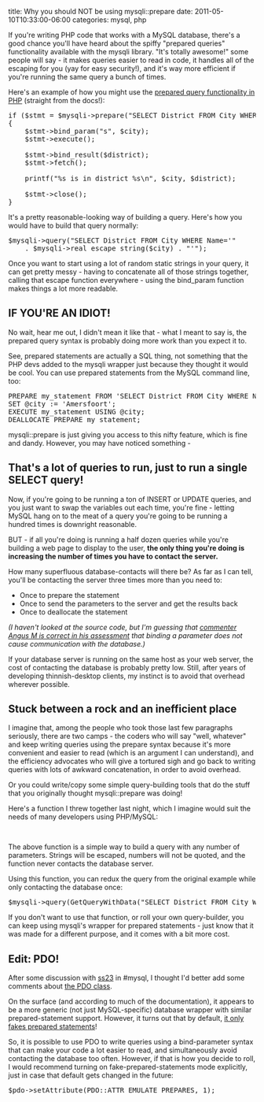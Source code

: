 title: Why you should NOT be using mysqli::prepare
date: 2011-05-10T10:33:00-06:00
categories: mysql, php

If you're writing PHP code that works with a MySQL database, there's a good chance you'll have heard about the spiffy "prepared queries" functionality available with the mysqli library.  "It's totally awesome!" some people will say - it makes queries easier to read in code, it handles all of the escaping for you (yay for easy security!), and it's way more efficient if you're running the same query a bunch of times.

Here's an example of how you might use the [prepared query functionality in PHP](http://us.php.net/manual/en/mysqli.prepare.php) (straight from the docs!):

<pre lang="PHP">
if ($stmt = $mysqli->prepare("SELECT District FROM City WHERE Name=?"))
{
	$stmt->bind_param("s", $city);
	$stmt->execute();

	$stmt->bind_result($district);
	$stmt->fetch();

	printf("%s is in district %s\n", $city, $district);

	$stmt->close();
}
</pre>

It's a pretty reasonable-looking way of building a query.  Here's how you would have to build that query normally:

<pre lang="PHP">
$mysqli->query("SELECT District FROM City WHERE Name='" 
	. $mysqli->real_escape_string($city) . "'");
</pre>

Once you want to start using a lot of random static strings in your query, it can get pretty messy - having to concatenate all of those strings together, calling that escape function everywhere - using the bind_param function makes things a lot more readable.

## IF YOU'RE AN IDIOT!

No wait, hear me out, I didn't mean it like that - what I meant to say is, the prepared query syntax is probably doing more work than you expect it to.

See, prepared statements are actually a SQL thing, not something that the PHP devs added to the mysqli wrapper just because they thought it would be cool.  You can use prepared statements from the MySQL command line, too:

<pre lang="mysql">
PREPARE my_statement FROM 'SELECT District FROM City WHERE Name=?';
SET @city := 'Amersfoort';
EXECUTE my_statement USING @city;
DEALLOCATE PREPARE my_statement;
</pre>

mysqli::prepare is just giving you access to this nifty feature, which is fine and dandy.  However, you may have noticed something -

## That's a lot of queries to run, just to run a single SELECT query!

Now, if you're going to be running a ton of INSERT or UPDATE queries, and you just want to swap the variables out each time, you're fine - letting MySQL hang on to the meat of a query you're going to be running a hundred times is downright reasonable.

BUT - if all you're doing is running a half dozen queries while you're building a web page to display to the user, **the only thing you're doing is increasing the number of times you have to contact the server.**

How many superfluous database-contacts will there be?  As far as I can tell, you'll be contacting the server three times more than you need to:

*   Once to prepare the statement
*   Once to send the parameters to the server and get the results back
*   Once to deallocate the statement

_(I haven't looked at the source code, but I'm guessing that [commenter Angus M is correct in his assessment](http://dev.mysql.com/doc/refman/5.5/en/mysql-stmt-bind-param.html) that binding a parameter does not cause communication with the database.)_

If your database server is running on the same host as your web server, the cost of contacting the database is probably pretty low.  Still, after years of developing thinnish-desktop clients, my instinct is to avoid that overhead wherever possible.

## Stuck between a rock and an inefficient place

I imagine that, among the people who took those last few paragraphs seriously, there are two camps - the coders who will say "well, whatever" and keep writing queries using the prepare syntax because it's more convenient and easier to read (which is an argument I can understand), and the efficiency advocates who will give a tortured sigh and go back to writing queries with lots of awkward concatenation, in order to avoid overhead.

Or you could write/copy some simple query-building tools that do the stuff that you originally thought mysqli::prepare was doing!

Here's a function I threw together last night, which I imagine would suit the needs of many developers using PHP/MySQL:<p>

<pre lang="php">
<?php

function GetQueryWithData()
{
	$Query = "";
	$ParameterNumber = 0;

	if (func_num_args() && $Query = func_get_arg($ParameterNumber++))
	{
		while ($ParameterNumber < func_num_args())
		{
			$NextParameter = func_get_arg($ParameterNumber++);
			$PlaceToInsertParameter = strpos($Query, '?');
			if ($PlaceToInsertParameter !== false)
			{
				$QuerySafeString = '';

				if (is_bool($NextParameter))
				{
					$QuerySafeString = $NextParameter ? 'TRUE' : 'FALSE';
				}
				else if (is_float($NextParameter) || is_int($NextParameter))
				{
					$QuerySafeString = $NextParameter;
				}
				else if (is_null($NextParameter))
				{
					$QuerySafeString = 'NULL';
				}
				else
				{
					$QuerySafeString = "'" . mysql_escape_string($NextParameter) . "'";
				}

				$Query = substr_replace($Query, $QuerySafeString, $PlaceToInsertParameter, 1);
			}
		}
	}

	return $Query;
}

print GetQueryWithData("SELECT * FROM `ass` WHERE `butt` = ? AND `cheek_id` = ? AND ? "
	. "AND `nullable_field` IS ? ", 
	"lol 'WUT'", 13, true, null) . "\n";
/* SELECT * FROM `ass` WHERE `butt` = 'lol \'WUT\'' AND `cheek_id` = 13 AND TRUE 
	AND `nullable_field` IS NULL */

print GetQueryWithData('UPDATE `some_table` SET `some_column` = ?, `some_other_column` = ?, '
	. '`some_id` = ? WHERE `yourface` = ?', '20', 
	21, 69, 'sucks') . "\n";
/* UPDATE `some_table` SET `some_column` = '20', `some_other_column` = 21, 
	`some_id` = 69 WHERE `yourface` = 'sucks' */
?>
</pre>

<p>The above function is a simple way to build a query with any number of parameters.  Strings will be escaped, numbers will not be quoted, and the function never contacts the database server.

Using this function, you can redux the query from the original example while only contacting the database once:

<pre lang="php">
$mysqli->query(GetQueryWithData("SELECT District FROM City WHERE Name=?", $city));
</pre>

If you don't want to use that function, or roll your own query-builder, you can keep using mysqli's wrapper for prepared statements - just know that it was made for a different purpose, and it comes with a bit more cost.

## Edit: PDO!

After some discussion with [ss23](http://php.ss23.geek.nz/) in #mysql, I thought I'd better add some comments about [the PDO class](http://php.net/pdo).

On the surface (and according to much of the documentation), it appears to be a more generic (not just MySQL-specific) database wrapper with similar prepared-statement support.  However, it turns out that by default, [it only fakes prepared statements](http://bugs.php.net/bug.php?id=54638)!

So, it is possible to use PDO to write queries using a bind-parameter syntax that can make your code a lot easier to read, and simultaneously avoid contacting the database too often.  However, if that is how you decide to roll, I would recommend turning on fake-prepared-statements mode explicitly, just in case that default gets changed in the future:

<pre lang="php">
$pdo->setAttribute(PDO::ATTR_EMULATE_PREPARES, 1);
</pre>